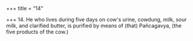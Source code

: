 +++
title = "14"

+++
14. He who lives during five days on cow's urine, cowdung, milk, sour milk, and clarified butter, is purified by means of (that) Pañcagavya, (the five products of the cow.)
